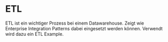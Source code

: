 ETL
===

ETL ist ein wichtiger Prozess bei einem Datawarehouse. Zeigt wie Enterprise Integration Patterns dabei eingesetzt werden können. Verwendt wird dazu ein ETL Example.
